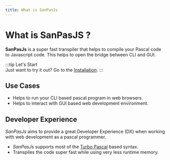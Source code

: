 ```yaml
---
title: What is SanPasJs
---
```


# What is SanPasJS ?

**SanPasJs** is a super fast transpiler that helps to compile your Pascal code to Javascript code.
This helps to open the bridge between CLI and GUI.

:::tip Let's Start  
Just want to try it out? Go to the [Installation](/guides/installation/index).
:::

## Use Cases

- Helps to run your CLI based pascal program in web browsers.
- Helps to interact with GUI based web development environment.

## Developer Experience

_SanPasJs_ aims to provide a great Developer Experience (DX) when working with web development as a pascal programmer.

- _SanPasJs_ supports most of the [Turbo Pascal](https://en.wikipedia.org/wiki/Turbo_Pascal) based syntax.
- Transpiles the code super fast while using very less runtime memory.

<style>
    * {
        scroll-behavior: smooth;
    }
</style>
